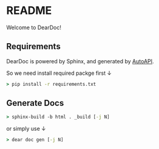 # README

Welcome to DearDoc!

## Requirements
DearDoc is powered by Sphinx, and generated by [AutoAPI](https://github.com/readthedocs/sphinx-autoapi).

So we need install required packge first ↓

```bat
> pip install -r requirements.txt
```

## Generate Docs

```bat
> sphinx-build -b html . _build [-j N]
```

or simply use ↓

```bat
> dear doc gen [-j N]
```